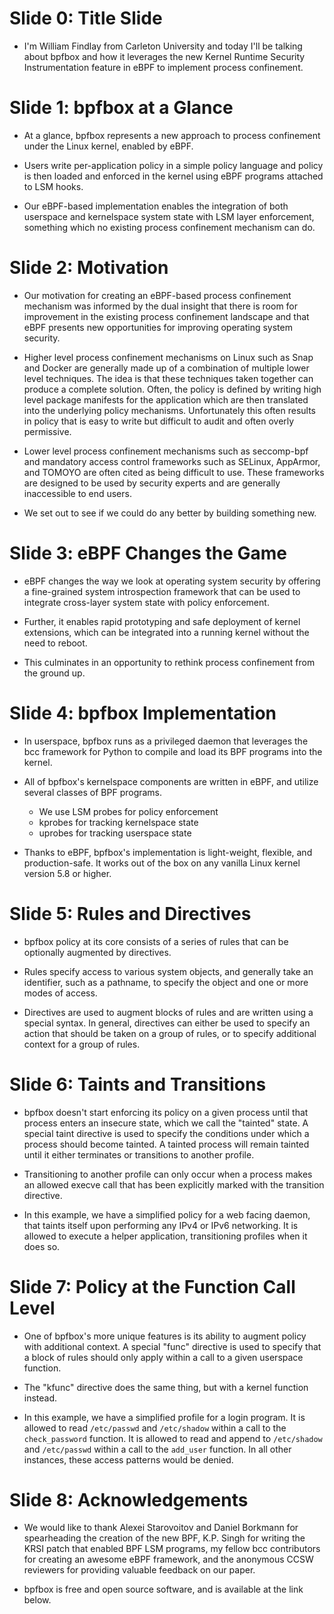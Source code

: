 # Slide 0: Title Slide

- I'm William Findlay from Carleton University and today I'll be talking about
  bpfbox and how it leverages the new Kernel Runtime Security
  Instrumentation feature in eBPF to implement process confinement.

# Slide 1: bpfbox at a Glance

- At a glance, bpfbox represents a new approach to process confinement under the
  Linux kernel, enabled by eBPF.

- Users write per-application policy in a simple policy language and policy is
  then loaded and enforced in the kernel using eBPF programs attached to LSM
  hooks.

- Our eBPF-based implementation enables the integration of both userspace and
  kernelspace system state with LSM layer enforcement, something which no
  existing process confinement mechanism can do.

# Slide 2: Motivation

- Our motivation for creating an eBPF-based process confinement mechanism was
  informed by the dual insight that there is room for improvement in the
  existing process confinement landscape and that eBPF presents new
  opportunities for improving operating system security.

- Higher level process confinement mechanisms on Linux such as Snap and Docker
  are generally made up of a combination of multiple lower level techniques. The
  idea is that these techniques taken together can produce a complete solution.
  Often, the policy is defined by writing high level package manifests for the
  application which are then translated into the underlying policy mechanisms.
  Unfortunately this often results in policy that is easy to write but difficult
  to audit and often overly permissive.

- Lower level process confinement mechanisms such as seccomp-bpf and mandatory
  access control frameworks such as SELinux, AppArmor, and TOMOYO are often
  cited as being difficult to use. These frameworks are designed to be used by
  security experts and are generally inaccessible to end users.

- We set out to see if we could do any better by building something new.

# Slide 3: eBPF Changes the Game

- eBPF changes the way we look at operating system security by offering
  a fine-grained system introspection framework that can be used to
  integrate cross-layer system state with policy enforcement.

- Further, it enables rapid prototyping and safe deployment of kernel
  extensions, which can be integrated into a running kernel without the need to
  reboot.

- This culminates in an opportunity to rethink process confinement from the
  ground up.

# Slide 4: bpfbox Implementation

- In userspace, bpfbox runs as a privileged daemon that leverages the bcc
  framework for Python to compile and load its BPF programs into the kernel.

- All of bpfbox's kernelspace components are written in eBPF, and utilize several
  classes of BPF programs.
  - We use LSM probes for policy enforcement
  - kprobes for tracking kernelspace state
  - uprobes for tracking userspace state

- Thanks to eBPF, bpfbox's implementation is light-weight, flexible,
  and production-safe. It works out of the box on any vanilla Linux kernel
  version 5.8 or higher.

# Slide 5: Rules and Directives

- bpfbox policy at its core consists of a series of rules that can be optionally
  augmented by directives.

- Rules specify access to various system objects, and generally take an
  identifier, such as a pathname, to specify the object and one or more modes of
  access.

- Directives are used to augment blocks of rules and are written using a special
  syntax. In general, directives can either be used to specify an action that
  should be taken on a group of rules, or to specify additional context for
  a group of rules.

# Slide 6: Taints and Transitions

- bpfbox doesn't start enforcing its policy on a given process until that
  process enters an insecure state, which we call the "tainted" state. A special
  taint directive is used to specify the conditions under which a process should
  become tainted. A tainted process will remain tainted until it either
  terminates or transitions to another profile.

- Transitioning to another profile can only occur when a process makes an
  allowed execve call that has been explicitly marked with the transition
  directive.

- In this example, we have a simplified policy for a web facing daemon, that
  taints itself upon performing any IPv4 or IPv6 networking. It is allowed
  to execute a helper application, transitioning profiles when it does so.

# Slide 7: Policy at the Function Call Level

- One of bpfbox's more unique features is its ability to augment policy with
  additional context. A special "func" directive is used to specify that a block
  of rules should only apply within a call to a given userspace function.

- The "kfunc" directive does the same thing, but with a kernel function instead.

- In this example, we have a simplified profile for a login program. It is
  allowed to read `/etc/passwd` and `/etc/shadow` within a call to the
  `check_password` function. It is allowed to read and append to `/etc/shadow`
  and `/etc/passwd` within a call to the `add_user` function. In all other
  instances, these access patterns would be denied.

# Slide 8: Acknowledgements

- We would like to thank Alexei Starovoitov and Daniel Borkmann for spearheading
  the creation of the new BPF, K.P. Singh for writing the KRSI patch that
  enabled BPF LSM programs, my fellow bcc contributors for creating an awesome
  eBPF framework, and the anonymous CCSW reviewers for providing valuable
  feedback on our paper.

- bpfbox is free and open source software, and is available at the link below.
